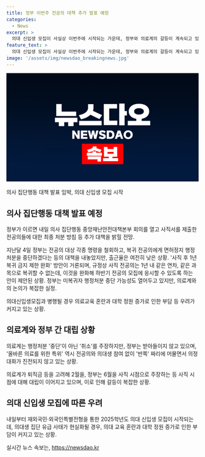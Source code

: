 ```yaml
---
title: 정부 이번주 전공의 대책 추가 발표 예정
categories:
  - News
excerpt: >
  의대 신입생 모집이 사실상 이번주에 시작되는 가운데, 정부와 의료계의 갈등이 계속되고 있습니다. 내일(8일)에는 미복귀 전공의들을 위한 추가 대책이 발표될 전망이며, 이로써 최종 처분 방침 등이 밝혀질 예정입니다. 추가로 사직 후 1년 복귀 금지 제한 완화 등의 유인책이 거론되고 있지만, 전공의들의 의대 증원 재검토 요구와 필수진료 지원 대책 부족 등으로 복귀 유도가 어려울 것으로 예상됩니다. 2025학년도 의대 신입생 모집이 시작되는 가운데, 의대 생생 집단 유급 사태가 우려되고 있습니다.
feature_text: >
  의대 신입생 모집이 사실상 이번주에 시작되는 가운데, 정부와 의료계의 갈등이 계속되고 있습니다. 내일(8일)에는 미복귀 전공의들을 위한 추가 대책이 발표될 전망이며, 이로써 최종 처분 방침 등이 밝혀질 예정입니다. 추가로 사직 후 1년 복귀 금지 제한 완화 등의 유인책이 거론되고 있지만, 전공의들의 의대 증원 재검토 요구와 필수진료 지원 대책 부족 등으로 복귀 유도가 어려울 것으로 예상됩니다. 2025학년도 의대 신입생 모집이 시작되는 가운데, 의대 생생 집단 유급 사태가 우려되고 있습니다.
image: '/assets/img/newsdao_breakingnews.jpg'
---
```


<p><img src="/assets/img/newsdao_breakingnews.jpg" alt="pcversion 속보" /></p>

<p>의사 집단행동 대책 발표 임박, 의대 신입생 모집 시작</p>

<h2 data-ke-size="size26">의사 집단행동 대책 발표 예정</h2>

<p data-ke-size="size16">정부가 이르면 내일 의사 집단행동 중앙재난안전대책본부 회의를 열고 사직서를 제출한 전공의들에 대한 최종 처분 방침 등 추가 대책을 밝힐 전망.</p>

<p data-ke-size="size16">지난달 4일 정부는 전공의 대상 각종 명령을 철회하고, 복귀 전공의에게 면허정지 행정 처분을 중단하겠다는 등의 대책을 내놓았지만, 출근율은 여전히 낮은 상황. '사직 후 1년 복귀 금지 제한 완화' 방안이 거론되며, 규정상 사직 전공의는 1년 내 같은 연차, 같은 과목으로 복귀할 수 없는데, 이것을 완화해 하반기 전공의 모집에 응시할 수 있도록 하는 안이 제안된 상황. 정부는 미복귀자 행정처분 중단 가능성도 열어두고 있지만, 의료계와의 논의가 복잡한 실정.</p>

<p data-ke-size="size16">의대신입생모집과 병행될 경우 의료교육 혼란과 대학 정원 증가로 인한 부담 등 우려가 커지고 있는 상황.</p>

<h2 data-ke-size="size26">의료계와 정부 간 대립 상황</h2>

<p data-ke-size="size16">의료계는 행정처분 '중단'이 아닌 '취소'를 주장하지만, 정부는 받아들이지 않고 있으며, '올바른 의료를 위한 특위' 역시 전공의와 의대생 참여 없이 '반쪽' 짜리에 머물면서 의정 대화가 진전되지 않고 있는 상황.</p>

<p data-ke-size="size16">의료계가 퇴직금 등을 고려해 2월을, 정부는 6월을 사직 시점으로 주장하는 등 사직 시점에 대해 대립이 이어지고 있으며, 이로 인해 갈등이 복잡한 상황.</p>

<h2 data-ke-size="size26">의대 신입생 모집에 따른 우려</h2>

<p data-ke-size="size16">내일부터 재외국민·외국인특별전형을 통한 2025학년도 의대 신입생 모집이 시작되는데, 의대생 집단 유급 사태가 현실화될 경우, 의대 교육 혼란과 대학 정원 증가로 인한 부담이 커지고 있는 상황.</p>
실시간 뉴스 속보는, <a href="https://newsdao.kr" rel="dofollow">https://newsdao.kr</a>


